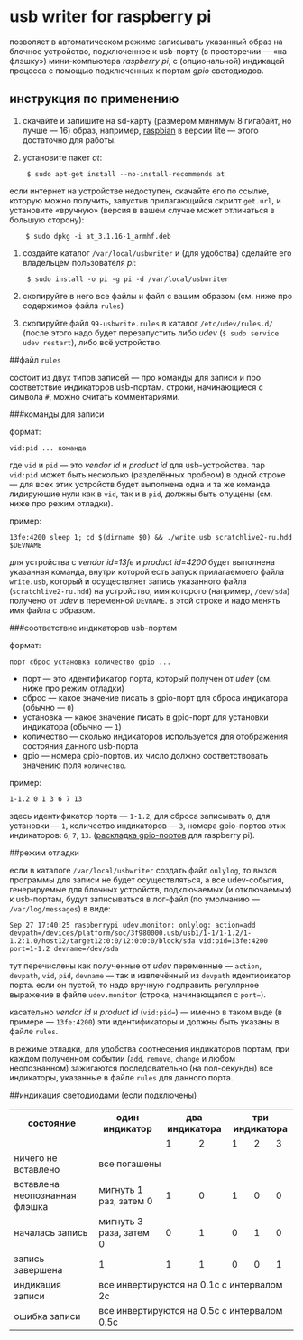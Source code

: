 # usb writer for raspberry pi

позволяет в автоматическом режиме записывать указанный образ на блочное устройство, подключенное к usb-порту (в просторечии — «на флэшку») мини-компьютера *raspberry pi*, с (опциональной) индикацей процесса с помощью подключенных к портам *gpio* светодиодов.

## инструкция по применению

1. скачайте и запишите на sd-карту (размером минимум 8 гигабайт, но лучше — 16) образ, например, [raspbian](https://www.raspberrypi.org/downloads/raspbian/) в версии lite — этого достаточно для работы.
1. установите пакет *at*:

        $ sudo apt-get install --no-install-recommends at
 если интернет на устройстве недоступен, скачайте его по ссылке, которую можно получить, запустив прилагающийся скрипт `get.url`, и установите «вручную» (версия в вашем случае может отличаться в большую сторону):

        $ sudo dpkg -i at_3.1.16-1_armhf.deb
1. создайте каталог `/var/local/usbwriter` и (для удобства) сделайте его владельцем пользователя *pi*:

        $ sudo install -o pi -g pi -d /var/local/usbwriter
1. скопируйте в него все файлы и файл с вашим образом (см. ниже про содержимое файла `rules`)
1. скопируйте файл `99-usbwrite.rules` в каталог `/etc/udev/rules.d/` (после этого надо будет перезапустить либо *udev* (`$ sudo service udev restart`), либо всё устройство.

##файл `rules`

состоит из двух типов записей — про команды для записи и про соответствие индикаторов usb-портам. строки, начинающиеся с символа `#`, можно считать комментариями.

###команды для записи

формат:

    vid:pid ... команда

где `vid` и `pid` — это *vendor id* и *product id* для usb-устройства. пар `vid:pid` может быть несколько (разделённых пробеом) в одной строке — для всех этих устройств будет выполнена одна и та же команда. лидирующие нули как в `vid`, так и в `pid`, должны быть опущены (см. ниже про режим отладки).

пример:

    13fe:4200 sleep 1; cd $(dirname $0) && ./write.usb scratchlive2-ru.hdd $DEVNAME

для устройства с *vendor id=13fe* и *product id=4200* будет выполнена указанная команда, внутри которой есть запуск прилагаемоего файла `write.usb`, который и осуществляет запись указанного файла (`scratchlive2-ru.hdd`) на устройство, имя которого (например, `/dev/sda`) получено от *udev* в переменной `DEVNAME`. в этой строке и надо менять имя файла с образом.

###соответствие индикаторов usb-портам

формат:

    порт сброс установка количество gpio ...

- порт — это идентификатор порта, который получен от *udev* (см. ниже про режим отладки)
- сброс — какое значение писать в gpio-порт для сброса индикатора (обычно — `0`)
- установка — какое значение писать в gpio-порт для установки индикатора (обычно — `1`)
- количество — сколько индикаторов используется для отображения состояния данного usb-порта
- gpio — номера gpio-портов. их число должно соответствовать значению поля `количество`.

пример:

    1-1.2 0 1 3 6 7 13

здесь идентификатор порта — `1-1.2`, для сброса записывать `0`, для установки — `1`, количество индикаторов — `3`, номера gpio-портов этих индикаторов: `6`, `7`, `13`. ([раскладка gpio-портов](http://pinout.xyz/) для raspberry pi).

##режим отладки

если в каталоге `/var/local/usbwriter` создать файл `onlylog`, то вызов программы для записи не будет осуществляться, а все udev-события, генерируемые для блочных устройств, подключаемых (и отключаемых) к usb-портам, будут записываться в лог-файл (по умолчанию — `/var/log/messages`) в виде:

    Sep 27 17:40:25 raspberrypi udev.monitor: onlylog: action=add devpath=/devices/platform/soc/3f980000.usb/usb1/1-1/1-1.2/1-1.2:1.0/host12/target12:0:0/12:0:0:0/block/sda vid:pid=13fe:4200 port=1-1.2 devname=/dev/sda

тут перечислены как полученные от *udev* переменные — `action`, `devpath`, `vid`, `pid`, `devname` — так и извлечённый из `devpath` идентификатор порта. если он пустой, то надо вручную подправить регулярное выражение в файле `udev.monitor` (строка, начинающаяся с `port=`).

касательно *vendor id* и *product id* (`vid:pid=`) — именно в таком виде (в примере — `13fe:4200`) эти идентификаторы и должны быть указаны в файле `rules`.

в режиме отладки, для удобства соотнесения индикаторов портам, при каждом полученном событии (`add`, `remove`, `change` и любом неопознанном) зажигаются последовательно (на пол-секунды) все индикаторы, указанные в файле `rules` для данного порта.

##индикация светодиодами (если подключены)

<table>
  <tr>
    <th>состояние</th>
    <th>один индикатор</th>
    <th colspan="2">два индикатора</th>
    <th colspan="3">три индикатора</th>
  </tr>
  <tr>
    <td></td>
    <td></td>
    <td>1</td>
    <td>2</td>
    <td>1</td>
    <td>2</td>
    <td>3</td>
  </tr>
  <tr>
    <td>ничего не вставлено</td>
    <td colspan="6">все погашены</td>
  </tr>
  <tr>
    <td>вставлена неопознанная флэшка</td>
    <td>мигнуть 1 раз, затем 0</td>
    <td>1</td>
    <td>0</td>
    <td>1</td>
    <td>0</td>
    <td>0</td>
  </tr>
  <tr>
    <td>началась запись</td>
    <td>мигнуть 3 раза, затем 0</td>
    <td>0</td>
    <td>1</td>
    <td>0</td>
    <td>1</td>
    <td>0</td>
  </tr>
  <tr>
    <td>запись завершена</td>
    <td>1</td>
    <td>1</td>
    <td>1</td>
    <td>0</td>
    <td>0</td>
    <td>1</td>
  </tr>
  <tr>
    <td>индикация записи</td>
    <td colspan="6">все инвертируются на 0.1с с интервалом 2с</td>
  </tr>
  <tr>
    <td>ошибка записи</td>
    <td colspan="6">все инвертируются на 0.5с с интервалом 0.5с</td>
  </tr>
</table>

